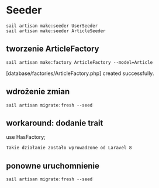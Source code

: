 # Seeder

```
sail artisan make:seeder UserSeeder
sail artisan make:seeder ArticleSeeder
```

## tworzenie ArticleFactory

```
sail artisan make:factory ArticleFactory --model=Article
```

[database/factories/ArticleFactory.php] created successfully.  

## wdrożenie zmian

```
sail artisan migrate:fresh --seed
```

## workaround: dodanie trait 

use HasFactory;

```
Takie działanie zostało wprowadzone od Laravel 8 
```

## ponowne uruchomnienie

```
sail artisan migrate:fresh --seed
```
